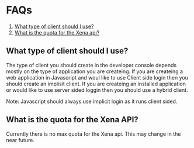 # FAQs

1. [What type of client should I use?](faqs.md#What-type-of-client-should-I-use?)
2. [What is the quota for the Xena api?](faqs.md#What-is-the-quota-for-the-Xena-API?)

## What type of client should I use?

The type of client you should create in the developer console depends mostly on the type of application you are createing. If you are createing a web application in Javascript and woul like to use Client side login then you should create an implisit client. If you are createing an installed application or would like to use server sided loggin then you should use a hybrid client.

Note: Javascript should always use implicit login as it runs client sided.

## What is the quota for the Xena API?

Currently there is no max quota for the Xena api. This may change in the near future.

